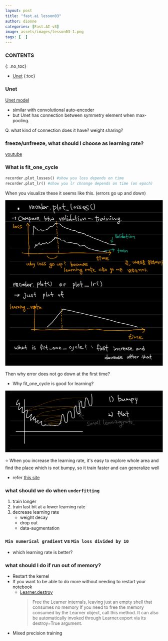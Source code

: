 ```yaml
---
layout: post
title: "fast.ai lesson03"
author: dionne
categories: [Fast.AI-v3]
image: assets/images/lesson03-1.png
tags: [  ]
---
```


### CONTENTS
{: .no_toc}

- [Unet](unet)
{:toc}


### Unet

[Unet model](https://lmb.informatik.uni-freiburg.de/people/ronneber/u-net/)
- similar with convolutional auto-encoder
- but Unet has connection between symmetry element when max-pooling.

Q. what kind of connection does it have? weight sharing?

### freeze/unfreeze, what should I choose as learning rate?

[youtube](https://youtu.be/PW2HKkzdkKY?t=2964)

### What is fit_one_cycle

~~~python
recorder.plot_losses() #show you loss depends on time
recorder.plot_lr() #show you lr chnange depends on time (on epoch)
~~~

When you visualize these it seems like this. (errors go up and down)

![](/assets/images/one_cycle_structure.jpeg)

Then why error does not go down at the first time?

- Why fit_one_cycle is good for learning?

![](/assets/images/one_cycle_fit_process.jpeg)

⭐️ When you increase the learning rate, it's easy to explore whole area and find the place which is not bumpy, so it train faster and can generalize well

* refer [this site](https://nbviewer.jupyter.org/gist/joshfp/85d96f07aaa5f4d2c9eb47956ccdcc88/lesson2-sgd-in-action.ipynb#)

### what should we do when `underfitting`

1) train longer
2) train last bit at a lower learning rate
3) decrease learning rate
    - weight decay
    - drop out
    - data-augmentation

###  `Min numerical gradient` vs `Min loss divided by 10`

- which learning rate is better?

### what should I do if run out of memory?

- Restart the kernel
- If you want to be able to do more without needing to restart your notebook
    * [Learner.destroy](https://docs.fast.ai/basic_train.html#Learner.destroy)
        > Free the Learner internals, leaving just an empty shell that consumes no memory
        > If you need to free the memory consumed by the Learner object, call this method.
        > It can also be automatically invoked through Learner.export via its destroy=True argument.
- Mixed precision training